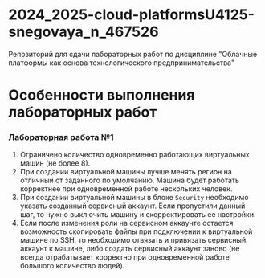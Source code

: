 # 2024_2025-cloud-platformsU4125-snegovaya_n_467526

Репозиторий для сдачи лабораторных работ по дисциплине "Облачные платформы как основа технологического предпринимательства"

<h1>Особенности выполнения лабораторных работ</h1>
<h3>Лабораторная работа №1</h3>

1. Ограничено количество одновременно работающих виртуальных машин (не более 8).
2. При создании виртуальной машины лучше менять регион на отличный от заданного по умолчанию. Машина будет работать корректнее при одновременной работе нескольких человек.
3. При создании виртуальной машины в блоке <code>Security</code> необходимо указать созданный сервисный аккаунт. Если пропустили данный шаг, то нужно выключить машину и скорректировать ее настройки.
4. Если после изменения роли на сервисном аккаунте остается возможность скопировать файлы при подключении к виртуальной машине по SSH, то необходимо отвязать и привязать сервисный аккаунт к машине, либо создать сервисный аккаунт заново (не всегда отрабатывает корректно при одновременной работе большого количество людей).
